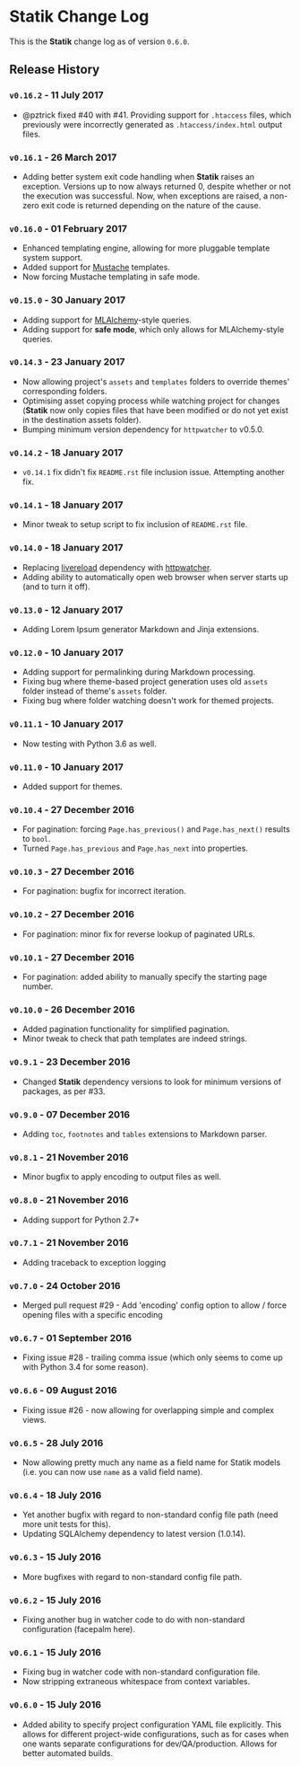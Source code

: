 # Statik Change Log

This is the **Statik** change log as of version `0.6.0`.

## Release History

### `v0.16.2` - 11 July 2017

* @pztrick fixed #40 with #41. Providing support for `.htaccess` files,
  which previously were incorrectly generated as `.htaccess/index.html`
  output files.

### `v0.16.1` - 26 March 2017

* Adding better system exit code handling when **Statik** raises an
  exception. Versions up to now always returned 0, despite whether
  or not the execution was successful. Now, when exceptions are
  raised, a non-zero exit code is returned depending on the nature of
  the cause.

### `v0.16.0` - 01 February 2017

* Enhanced templating engine, allowing for more pluggable template
  system support.
* Added support for [Mustache](http://mustache.github.io/) templates.
* Now forcing Mustache templating in safe mode.

### `v0.15.0` - 30 January 2017

* Adding support for
  [MLAlchemy](https://github.com/thanethomson/MLAlchemy)-style queries.
* Adding support for **safe mode**, which only allows for
  MLAlchemy-style queries.

### `v0.14.3` - 23 January 2017

* Now allowing project's `assets` and `templates` folders to
  override themes' corresponding folders.
* Optimising asset copying process while watching project for changes
  (**Statik** now only copies files that have been modified or do not
  yet exist in the destination assets folder).
* Bumping minimum version dependency for `httpwatcher` to v0.5.0.

### `v0.14.2` - 18 January 2017

* `v0.14.1` fix didn't fix `README.rst` file inclusion issue. Attempting
  another fix.

### `v0.14.1` - 18 January 2017

* Minor tweak to setup script to fix inclusion of `README.rst` file.

### `v0.14.0` - 18 January 2017

* Replacing [livereload](https://github.com/lepture/python-livereload)
  dependency with
  [httpwatcher](https://github.com/thanethomson/httpwatcher).
* Adding ability to automatically open web browser when server starts
  up (and to turn it off).

### `v0.13.0` - 12 January 2017

* Adding Lorem Ipsum generator Markdown and Jinja extensions.

### `v0.12.0` - 10 January 2017

* Adding support for permalinking during Markdown processing.
* Fixing bug where theme-based project generation uses old `assets`
  folder instead of theme's `assets` folder.
* Fixing bug where folder watching doesn't work for themed projects.

### `v0.11.1` - 10 January 2017

* Now testing with Python 3.6 as well.

### `v0.11.0` - 10 January 2017

* Added support for themes.

### `v0.10.4` - 27 December 2016

* For pagination: forcing `Page.has_previous()` and `Page.has_next()`
  results to `bool`.
* Turned `Page.has_previous` and `Page.has_next` into properties.

### `v0.10.3` - 27 December 2016

* For pagination: bugfix for incorrect iteration.

### `v0.10.2` - 27 December 2016

* For pagination: minor fix for reverse lookup of paginated URLs.

### `v0.10.1` - 27 December 2016

* For pagination: added ability to manually specify the starting
  page number.

### `v0.10.0` - 26 December 2016

* Added pagination functionality for simplified pagination.
* Minor tweak to check that path templates are indeed strings.

### `v0.9.1` - 23 December 2016

* Changed **Statik** dependency versions to look for minimum versions of
  packages, as per #33.

### `v0.9.0` - 07 December 2016

* Adding `toc`, `footnotes` and `tables` extensions to Markdown
  parser.

### `v0.8.1` - 21 November 2016

* Minor bugfix to apply encoding to output files as well.

### `v0.8.0` - 21 November 2016

* Adding support for Python 2.7+

### `v0.7.1` - 21 November 2016

* Adding traceback to exception logging

### `v0.7.0` - 24 October 2016

* Merged pull request #29 - Add 'encoding' config option to allow / force
  opening files with a specific encoding

### `v0.6.7` - 01 September 2016

* Fixing issue #28 - trailing comma issue (which only seems to come up with Python 3.4 for some reason).

### `v0.6.6` - 09 August 2016

* Fixing issue #26 - now allowing for overlapping simple and complex views.

### `v0.6.5` - 28 July 2016

* Now allowing pretty much any name as a field name for Statik models (i.e. you can now use `name` as a valid
  field name).

### `v0.6.4` - 18 July 2016

* Yet another bugfix with regard to non-standard config file path (need more unit tests for this).
* Updating SQLAlchemy dependency to latest version (1.0.14).

### `v0.6.3` - 15 July 2016

* More bugfixes with regard to non-standard config file path.

### `v0.6.2` - 15 July 2016

* Fixing another bug in watcher code to do with non-standard configuration (facepalm here).

### `v0.6.1` - 15 July 2016

* Fixing bug in watcher code with non-standard configuration file.
* Now stripping extraneous whitespace from context variables.

### `v0.6.0` - 15 July 2016

* Added ability to specify project configuration YAML file explicitly. This allows for different project-wide
  configurations, such as for cases when one wants separate configurations for dev/QA/production. Allows for
  better automated builds.
